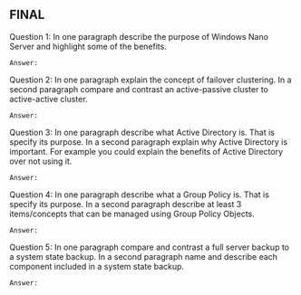 ## FINAL

Question 1: In one paragraph describe the purpose of Windows Nano Server and highlight some of the benefits.
    
    Answer:

Question 2: In one paragraph explain the concept of failover clustering. In a second paragraph compare and contrast an active-passive cluster to active-active cluster.
    
    Answer:

Question 3: In one paragraph describe what Active Directory is. That is specify its purpose. In a second paragraph explain why Active Directory is important. For example you could explain the benefits of Active Directory over not using it.
    
    Answer:

Question 4: In one paragraph describe what a Group Policy is. That is specify its purpose. In a second paragraph describe at least 3 items/concepts that can be managed using Group Policy Objects. 
    
    Answer:

Question 5: In one paragraph compare and contrast a full server backup to a system state backup. In a second paragraph name and describe each component included in a system state backup.

    Answer:

